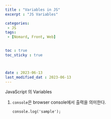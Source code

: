 ```yaml
---
title : "Variables in JS"
excerpt : "JS Variables"

categories: 
 - JS
tags: 
 - [Nomard, Front, Web]

 
toc : true
toc_sticky : true



date : 2023-06-13
last_modified_dat : 2023-06-13
---
```

<div class='notice--info' markdown='1'>
JavaScript 의 Variables
</div>

1. `console`은 browser console에서 출력을 의미한다.
   ```JS
   console.log('sample');
   ```

